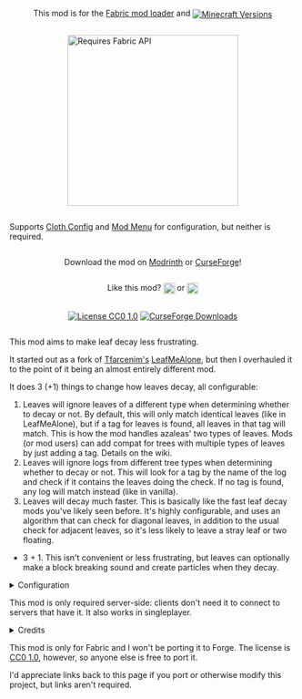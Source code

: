 <div style="display:flex;flex-direction:column;justify-content:center;align-items:center;">

This mod is for the [Fabric mod loader](https://www.fabricmc.net/) and <a href="https://www.curseforge.com/minecraft/mc-mods/leaves-us-in-peace/files"><img style="vertical-align:middle" src="https://cf.way2muchnoise.eu/versions/Minecraft_leaves-us-in-peace_all.svg" alt="Minecraft Versions"></a>

<a href="https://modrinth.com/mod/fabric-api/versions"><img src="https://i.imgur.com/Ol1Tcf8.png" alt="Requires Fabric API" width="300"></a>

Supports [Cloth Config](https://www.curseforge.com/minecraft/mc-mods/cloth-config/files) and [Mod Menu](https://www.curseforge.com/minecraft/mc-mods/modmenu/files) for configuration, but neither is required.

Download the mod on [Modrinth](https://modrinth.com/mod/leaves-us-in-peace) or [CurseForge](https://www.curseforge.com/minecraft/mc-mods/leaves-us-in-peace)!

Like this mod?
<a href="https://coindrop.to/supersaiyansubtlety"><img height="20" style="vertical-align:middle" src="https://coindrop.to/embed-button.png" alt="Coindrop.to me"></a> or
<a href="https://ko-fi.com/supersaiyansubtlety"><img height="20" style="vertical-align:middle" src="https://i.ibb.co/4gwRR8L/p.png" alt="Buy me a coffee"></a>

<a href="https://github.com/supersaiyansubtlety/leaves_us_in_peace/blob/master/LICENSE"><img style="vertical-align:middle" src="https://img.shields.io/badge/license-CC0-green" alt="License CC0 1.0"></a>
<a href="https://www.curseforge.com/minecraft/mc-mods/leaves-us-in-peace/files"><img style="vertical-align:middle" src="https://cf.way2muchnoise.eu/full_leaves-us-in-peace_downloads.svg" alt="CurseForge Downloads"></a>

</div>

This mod aims to make leaf decay less frustrating.

It started out as a fork of [Tfarcenim's](https://github.com/Tfarcenim) [LeafMeAlone](https://github.com/Tfarcenim/LeafMeAlone), but then I overhauled it to the point of it being an almost entirely different mod.

It does 3 (+1) things to change how leaves decay, all configurable:
1) Leaves will ignore leaves of a different type when determining whether to decay or not. By default, this will only 
   match identical leaves (like in LeafMeAlone), but if a tag for leaves is found, all leaves in that tag will match. 
   This is how the mod handles azaleas' two types of leaves. Mods (or mod users) can add compat for trees with multiple 
   types of leaves by just adding a tag. Details on the wiki. 
2) Leaves will ignore logs from different tree types when determining whether to decay or not. This will look for a tag 
   by the name of the log and check if it contains the leaves doing the check. If no tag is found, any log will match 
   instead (like in vanilla).
3) Leaves will decay much faster. This is basically like the fast leaf decay mods you've likely seen before. It's 
   highly configurable, and uses an algorithm that can check for diagonal leaves, in addition to the usual check for 
   adjacent leaves, so it's less likely to leave a stray leaf or two floating.
- 3 + 1. This isn't convenient or less frustrating, but leaves can optionally make a block breaking sound and create 
   particles when they decay. 

<details>

<summary>Configuration</summary>

Configuration requires [Cloth Config](https://www.curseforge.com/minecraft/mc-mods/cloth-config/files), 
and configuring the mod in-game requires [Mod Menu](https://modrinth.com/mod/modmenu/versions).

##### Options:

- Match leaves types: Leaves ignore leaves of other types when determining whether to decay or not
- Match logs to leaves: Leaves ignore logs of other tree types when determining whether to decay or not
- Ignore persistent leaves: Leaves ignore persistent leaves (placed by player) when determining whether to decay or not
- Accelerate leaves decay: Make leaves decay much faster
- Decay delay: Random delay between leaves decaying and updating nearby leaves. Has no effect if 'Accelerate leaves decay' is 'No'.
  - Minimum: Minimum random delay. Set minimum equal to maximum to eliminate randomness.
  - Maximum: Maximum random delay
- Update diagonal leaves: When leaves decay, update leaves diagonal to them in addition to those adjacent to them
- Do decaying leaves effect: create particles and sounds when leaves decay
- Download translation updates: Download translations from Crowdin when the game launches

</details>

This mod is only required server-side: clients don't need it to connect to servers that have it. It also works in singleplayer.

<details>

<summary>Credits</summary>

- [Tfarcenim's](https://github.com/Tfarcenim) for making LeafMeAlone.

- [glisco](https://github.com/glisco03) for making [Isometric Renders](https://github.com/glisco03/isometric-renders), which I used to create the mod icon.

</details>

This mod is only for Fabric and I won't be porting it to Forge. The license is [CC0 1.0](https://github.com/supersaiyansubtlety/leaves_us_in_peace/blob/master/LICENSE), however, so anyone else is free to port it.

I'd appreciate links back to this page if you port or otherwise modify this project, but links aren't required. 
